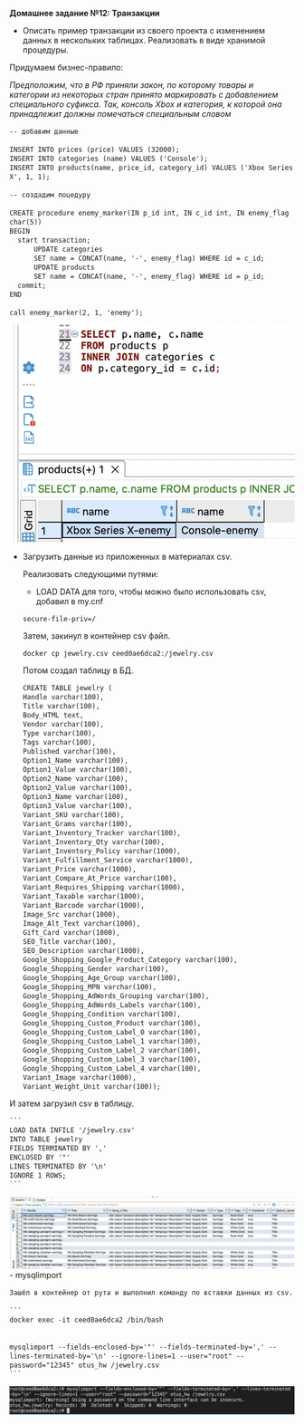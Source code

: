 **Домашнее задание №12: Транзакции**

- Описать пример транзакции из своего проекта с изменением данных в нескольких таблицах. Реализовать в виде хранимой процедуры.

Придумаем бизнес-правило:

*Предположим, что в РФ приняли закон, по которому товары и категории из некоторых стран принято маркировать с добавлением специального суфикса. Так, консоль Xbox и категория, к которой она принадлежит должны помечаться специальным словом*

```
-- добавим данные

INSERT INTO prices (price) VALUES (32000);
INSERT INTO categories (name) VALUES ('Console');
INSERT INTO products(name, price_id, category_id) VALUES ('Xbox Series X', 1, 1);

-- создадим поцедуру

CREATE procedure enemy_marker(IN p_id int, IN c_id int, IN enemy_flag char(5))
BEGIN
  start transaction;
      UPDATE categories
      SET name = CONCAT(name, '-', enemy_flag) WHERE id = c_id;
      UPDATE products
      SET name = CONCAT(name, '-', enemy_flag) WHERE id = p_id;
  commit;   
END 

call enemy_marker(2, 1, 'enemy');
```
![](3.png)

- Загрузить данные из приложенных в материалах csv.
	
	Реализовать следующими путями:
	
	- LOAD DATA
	для того, чтобы можно было использовать csv, добавил в my.cnf
	```
    secure-file-priv=/
	```
	Затем, закинул в контейнер csv файл.
	```
    docker cp jewelry.csv ceed0ae6dca2:/jewelry.csv
	```

	Потом создал таблицу в БД.
	```
	CREATE TABLE jewelry (
  Handle varchar(100),
  Title varchar(100),
  Body_HTML text,
  Vendor varchar(100),
  Type varchar(100),
  Tags varchar(100),
  Published varchar(100),
  Option1_Name varchar(100),
  Option1_Value varchar(100),
  Option2_Name varchar(100),
  Option2_Value varchar(100),
  Option3_Name varchar(100),
  Option3_Value varchar(100),
  Variant_SKU varchar(100),
  Variant_Grams varchar(100),
  Variant_Inventory_Tracker varchar(100),
  Variant_Inventory_Qty varchar(100),
  Variant_Inventory_Policy varchar(1000),
  Variant_Fulfillment_Service varchar(1000),
  Variant_Price varchar(1000),
  Variant_Compare_At_Price varchar(100),
  Variant_Requires_Shipping varchar(1000),
  Variant_Taxable varchar(1000),
  Variant_Barcode varchar(1000),
  Image_Src varchar(1000),
  Image_Alt_Text varchar(1000),
  Gift_Card varchar(1000),
  SEO_Title varchar(100),
  SEO_Description varchar(1000),
  Google_Shopping_Google_Product_Category varchar(100),
  Google_Shopping_Gender varchar(100),
  Google_Shopping_Age_Group varchar(100),
  Google_Shopping_MPN varchar(100),
  Google_Shopping_AdWords_Grouping varchar(100),
  Google_Shopping_AdWords_Labels varchar(100),
  Google_Shopping_Condition varchar(100),
  Google_Shopping_Custom_Product varchar(100),
  Google_Shopping_Custom_Label_0 varchar(100),
  Google_Shopping_Custom_Label_1 varchar(100),
  Google_Shopping_Custom_Label_2 varchar(100),
  Google_Shopping_Custom_Label_3 varchar(100),
  Google_Shopping_Custom_Label_4 varchar(100),
  Variant_Image varchar(1000),
  Variant_Weight_Unit varchar(100));
	```
И затем загрузил csv в таблицу.

	```
    LOAD DATA INFILE '/jewelry.csv'
	INTO TABLE jewelry 
	FIELDS TERMINATED BY ','
	ENCLOSED BY '"'
	LINES TERMINATED BY '\n'
	IGNORE 1 ROWS;
	```
![](1.png)
	- mysqlimport

	Зашёл в контейнер от рута и выполнил команду по вставки данных из csv.

	```
    docker exec -it ceed0ae6dca2 /bin/bash


	mysqlimport --fields-enclosed-by='"' --fields-terminated-by=',' --lines-terminated-by='\n' --ignore-lines=1 --user="root" --password="12345" otus_hw /jewelry.csv
	```

![](2.png)
